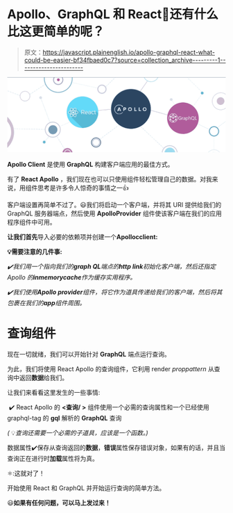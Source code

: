 # Apollo、GraphQL 和 React🚀还有什么比这更简单的呢？

> 原文：<https://javascript.plainenglish.io/apollo-graphql-react-what-could-be-easier-bf34fbaed0c7?source=collection_archive---------1----------------------->

![](img/c329da9d1ee2f78b61bdfbe22ee31f66.png)

**Apollo Client** 是使用 **GraphQL** 构建客户端应用的最佳方式。

有了 **React Apollo** ，我们现在也可以只使用组件轻松管理自己的数据。对我来说，用组件思考是许多令人惊奇的事情之一👍

客户端设置再简单不过了。😃我们将启动一个客户端，并将其 URI 提供给我们的 GraphQL 服务器端点，然后使用 **ApolloProvider** 组件使该客户端在我们的应用程序组件中可用。

**让我们首先**导入必要的依赖项并创建一个**Apolloсclient:**

**💡需要注意的几件事:**

*✔️我们用一个指向我们的****graph QL****端点的****http link****初始化客户端，然后还指定 Apollo 的****inmemorycache****作为缓存实用程序。*

*✔️我们使用****Apollo provider****组件，将它作为道具传递给我们的客户端，然后将其包裹在我们的****app****组件周围。*

# 查询组件

现在一切就绪，我们可以开始针对 **GraphQL** 端点运行查询。

为此，我们将使用 React Apollo 的查询组件，它利用 render *proppattern* 从查询中返回**数据**给我们。

让我们来看看这里发生的一些事情:

*️️* ✔️ React Apollo 的 **<查询/ >** 组件使用一个必需的查询属性和一个已经使用 graphql-tag 的 **gql** 解析的 **GraphQL** 查询

*(* 💡*查询还需要一个必需的子道具，应该是一个函数。)*

数据属性✔️保存从查询返回的**数据**，**错误**属性保存错误对象，如果有的话，并且当查询正在进行时**加载**属性将为真。

⚛️:这就对了！

开始使用 React 和 GraphQL 并开始运行查询的简单方法。

😃**如果有任何问题，可以马上发过来！**